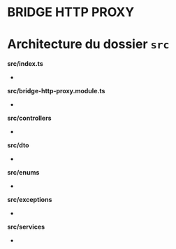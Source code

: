 # BRIDGE HTTP PROXY

## 

# Architecture du dossier `src`

**src/index.ts**

- 

**src/bridge-http-proxy.module.ts**

- 

**src/controllers**

- 

**src/dto**

- 

**src/enums**

- 

**src/exceptions**

- 

**src/services**

- 

